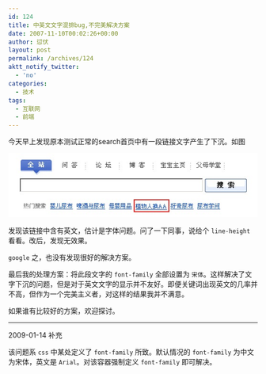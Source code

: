 ```yaml
---
id: 124
title: 中英文文字混排bug,不完美解决方案
date: 2007-11-10T00:02:26+00:00
author: 愆伏
layout: post
permalink: /archives/124
aktt_notify_twitter:
  - 'no'
categories:
  - 技术
tags:
  - 互联网
  - 前端
---
```

今天早上发现原本测试正常的search首页中有一段链接文字产生了下沉。如图

![混合排版](/wp-content/uploads/200711/10_000401_ec.jpg)

发现该链接中含有英文，估计是字体问题。问了一下同事，说给个 `line-height` 看看。改后，发现无效果。
  
`google` 之，也没有发现很好的解决方案。
  
最后我的处理方案：将此段文字的 `font-family` 全部设置为 `宋体`。这样解决了文字下沉的问题，但是对于英文文字的显示并不友好。即便关键词出现英文的几率并不高，但作为一个完美主义者，对这样的结果我并不满意。
  
如果谁有比较好的方案，欢迎探讨。

***
2009-01-14 补充

该问题系 `css` 中某处定义了 `font-family` 所致。默认情况的 `font-family` 为中文为宋体，英文是 `Arial`。对该容器强制定义 `font-family` 即可解决。